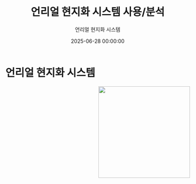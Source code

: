 ﻿---
title: "언리얼 현지화 시스템 사용/분석"
date: 2025-06-28 00:00:00
layout: post
image: "images/icon_45.gif"
subtitle: 
 - "언리얼 현지화 시스템"
description: "언리얼 현지화의 사용기, 분석결과를 소개합니다"
published: true
order: 0
---

# 언리얼 현지화 시스템

<img src="{{ site.baseurl }}/{{ page.image }}" style="float: right; margin-left: 15px; width: 250px;">
